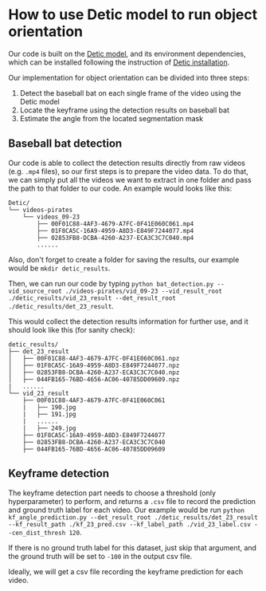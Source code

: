 # How to use Detic model to run object orientation

Our code is built on the [Detic model](https://github.com/facebookresearch/Detic?tab=readme-ov-file), and its environment dependencies, which can be installed following the instruction of [Detic installation](https://github.com/facebookresearch/Detic/blob/main/docs/INSTALL.md).

Our implementation for object orientation can be divided into three steps:

1. Detect the baseball bat on each single frame of the video using the Detic model
2. Locate the keyframe using the detection results on baseball bat
3. Estimate the angle from the located segmentation mask

## Baseball bat detection

Our code is able to collect the detection results directly from raw videos (e.g. `.mp4` files), so our first steps is to prepare the video data. To do that, we can simply put all the videos we want to extract in one folder and pass the path to that folder to our code. An example would looks like this:

``````
Detic/
└── videos-pirates
    └── videos_09-23
        ├── 00F01C88-4AF3-4679-A7FC-0F41E060C061.mp4
        ├── 01F8CA5C-16A9-4959-A8D3-E849F7244077.mp4
        ├── 02853FB8-DCBA-4260-A237-ECA3C3C7C040.mp4
        ......
``````

Also, don't forget to create a folder for saving the results, our example would be `mkdir detic_results`.

Then, we can run our code by typing `python bat_detection.py --vid_source_root ./videos-pirates/vid_09-23 --vid_result_root ./detic_results/vid_23_result --det_result_root ./detic_results/det_23_result`.

This would collect the detection results information for further use, and it should look like this (for sanity check):

``````
detic_results/
├── det_23_result
│   ├── 00F01C88-4AF3-4679-A7FC-0F41E060C061.npz
│   ├── 01F8CA5C-16A9-4959-A8D3-E849F7244077.npz
│   ├── 02853FB8-DCBA-4260-A237-ECA3C3C7C040.npz
│   ├── 044FB165-76BD-4656-AC06-40785DD09609.npz
|	......
└── vid_23_result
    ├── 00F01C88-4AF3-4679-A7FC-0F41E060C061
    |	├── 190.jpg
    |	├── 191.jpg
    |	......
    |	├── 249.jpg
    ├── 01F8CA5C-16A9-4959-A8D3-E849F7244077
    ├── 02853FB8-DCBA-4260-A237-ECA3C3C7C040
    ├── 044FB165-76BD-4656-AC06-40785DD09609
``````

## Keyframe detection

The keyframe detection part needs to choose a threshold (only hyperparameter) to perform, and returns a `.csv` file to record the prediction and ground truth label for each video. Our example would be run `python kf_angle_prediction.py --det_result_root ./detic_results/det_23_result --kf_result_path ./kf_23_pred.csv --kf_label_path ./vid_23_label.csv --cen_dist_thresh 120`.

If there is no ground truth label for this dataset, just skip that argument, and the ground truth will be set to `-100` in the output csv file.

Ideally, we will get a csv file recording the keyframe prediction for each video.





